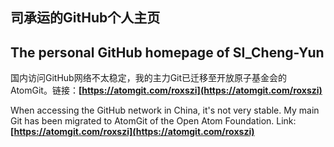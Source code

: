 ## 司承运的GitHub个人主页

## The personal GitHub homepage of SI_Cheng-Yun

国内访问GitHub网络不太稳定，我的主力Git已迁移至开放原子基金会的AtomGit。链接：**[https://atomgit.com/roxszi](https://atomgit.com/roxszi)**  

When accessing the GitHub network in China, it's not very stable. My main Git has been migrated to AtomGit of the Open Atom Foundation. Link: **[https://atomgit.com/roxszi](https://atomgit.com/roxszi)**
